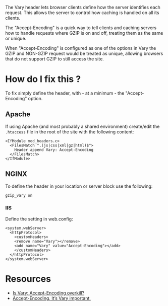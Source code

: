 The Vary header lets browser clients define how the server identifies each request. This allows the server to control how caching is handled on all its clients.

The "Accept-Encoding" is a quick way to tell clients and caching servers how to handle requests where GZIP is on and off, treating them as the same or unique.

When "Accept-Encoding" is configured as one of the options in Vary the GZIP and NON-GZIP request would be treated as unique, allowing browsers that do not support GZIP to still access the site.

# How do I fix this ?

To fix simply define the header, with - at a minimum - the "Accept-Encoding" option.

## Apache

If using Apache (and most probably a shared environment) create/edit the `.htaccess` file in the root of the site with the following content:

```
<IfModule mod_headers.c>
  <FilesMatch ".(js|css|xml|gz|html)$">
    Header append Vary: Accept-Encoding
  </FilesMatch>
</IfModule>
```

## NGINX

To define the header in your location or server block use the following:

```
gzip_vary on
```

### IIS

Define the setting in web.config:

```
<system.webServer>
  <httpProtocol>
    <customHeaders>
    <remove name="Vary"></remove>
    <add name="Vary" value="Accept-Encoding"></add>
    </customHeaders>
  </httpProtocol>
</system.webServer>
```

# Resources

* [Is Vary: Accept-Encoding overkill?](http://stackoverflow.com/questions/14540490/is-vary-accept-encoding-overkill)
* [Accept-Encoding, It’s Vary important.](https://www.maxcdn.com/blog/accept-encoding-its-vary-important/)
